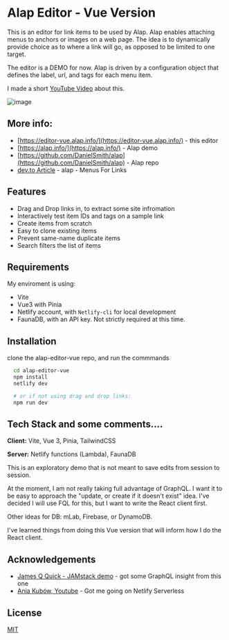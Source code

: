 # Alap Editor - Vue Version

This is an editor for link items to be used by Alap.  Alap enables attaching menus to anchors or images on a web page.  The idea is to dynamically provide choice as to where a link will go, as opposed to be limited to one target.

The editor is a DEMO for now.  Alap is driven by a configuration object that defines the label, url, and tags for each menu item.

I made a short [YouTube Video](https://youtu.be/vWEbmBLiQaA) about this.

![image](https://user-images.githubusercontent.com/167197/123692021-5156d700-d824-11eb-8fa2-2f75945e2945.png)

## More info:
- [https://editor-vue.alap.info/](https://editor-vue.alap.info/) - this editor
- [https://alap.info/](https://alap.info/) - Alap demo
- [https://github.com/DanielSmith/alap](https://github.com/DanielSmith/alap) - Alap repo
- [dev.to Article](https://dev.to/danielsmith/alap-menus-for-links-5e95) - alap - Menus For Links
  

## Features

- Drag and Drop links in, to extract some site infromation
- Interactively test item IDs and tags on a sample link
- Create items from scratch
- Easy to clone existing items
- Prevent same-name duplicate items
- Search filters the list of items

## Requirements

My enviroment is using:
* Vite
* Vue3 with Pinia
* Netlify account, with `Netlify-cli` for local development
* FaunaDB, with an API key.  Not strictly required at this time.

## Installation 

clone the alap-editor-vue repo, and run the commmands

```bash
  cd alap-editor-vue
  npm install
  netlify dev

  # or if not using drag and drop links:
  npm run dev
```
    
## Tech Stack and some comments....

**Client:** Vite, Vue 3, Pinia, TailwindCSS

**Server:** Netlify functions (Lambda), FaunaDB

This is an exploratory demo that is not meant to save edits from session to session.

At the moment, I am not really taking full advantage of GraphQL.  I want it to be easy to approach the "update, or create if it doesn't exist" idea.  I've decided I will use FQL for this, but I want to write the React client first.

Other ideas for DB: mLab, Firebase, or DynamoDB.

I've learned things from doing this Vue version that will inform how I do the React client. 

## Acknowledgements

 - [James Q Quick - JAMstack demo](https://github.com/jamesqquick/JAMstack-Crash-Course-Build-a-Fullstack-App-with-React-Serverless-and-FaunaDB) - got some GraphQL insight from this one
 - [Ania Kubów, Youtube](https://www.youtube.com/watch?v=n_KASTN0gUE) - Got me going on Netlify Serverless

  
## License

[MIT](https://choosealicense.com/licenses/mit/)

  
